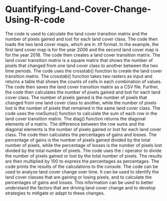 # Quantifying-Land-Cover-Change-Using-R-code

The code is used to calculate the land cover transition matrix and the number of pixels gained and lost for each land cover class. 
The code then loads the two land cover maps, which are in .tif format. In the example, the first land cover map is for the year 2006 and the second land cover map is for the year 2018.
The code then creates a land cover transition matrix. The land cover transition matrix is a square matrix that shows the number of pixels that changed from one land cover class to another between the two time periods. The code uses the crosstab() function to create the land cover transition matrix. The crosstab() function takes two rasters as input and returns a table that shows the counts of cells in each combination of values. The code then saves the land cover transition matrix as a CSV file. 
Further, the code then calculates the number of pixels gained and lost for each land cover class. The number of pixels gained is the number of pixels that changed from one land cover class to another, while the number of pixels lost is the number of pixels that remained in the same land cover class.
The code uses the rowSums() function to calculate the sum of each row in the land cover transition matrix. The diag() function returns the diagonal elements of a matrix. The difference between the row sums and the diagonal elements is the number of pixels gained or lost for each land cover class.
The code then calculates the percentages of gains and losses. The percentage of gains is the number of pixels gained divided by the total number of pixels, while the percentage of losses is the number of pixels lost divided by the total number of pixels.
The code uses the / operator to divide the number of pixels gained or lost by the total number of pixels. The results are then multiplied by 100 to express the percentages as percentages.
The code prints the results of the calculations to the console.
The code can be used to analyze land cover change over time. It can be used to identify the land cover classes that are gaining or losing pixels, and to calculate the percentages of gains and losses. This information can be used to better understand the factors that are driving land cover change and to develop strategies to mitigate or adapt to these changes.




